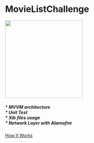 # MovieListChallenge
 
<img src="https://media.giphy.com/media/6GveO2Zrff3DlvJkhB/giphy.gif" width="250">


##### * MVVM architecture <br/> * Unit Test <br/> * Xib files usage <br/> * Network Layer with Alamofire 

[How It Works](https://media.giphy.com/media/6GveO2Zrff3DlvJkhB/giphy.gif) 
